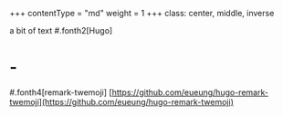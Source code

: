 +++
contentType = "md"
weight = 1
+++
class: center, middle, inverse

a bit of text
#.fonth2[Hugo]
# -
#.fonth4[remark-twemoji]
[https://github.com/eueung/hugo-remark-twemoji](https://github.com/eueung/hugo-remark-twemoji)

